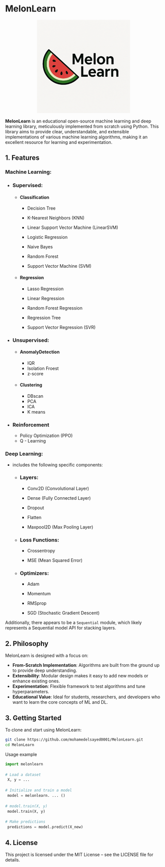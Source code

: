 # MelonLearn
<p align="center">
  <img src="MelonLearn.png" alt="MelonLearn" width="300"/>
</p>

**MelonLearn** is an educational open-source machine learning and deep learning library, meticulously implemented from scratch using Python. This library aims to provide clear, understandable, and extensible implementations of various machine learning algorithms, making it an excellent resource for learning and experimentation.



## 1. Features

### Machine Learning:
- ### Supervised:
    - #### Classification 
        - Decision Tree 

        - K-Nearest Neighbors (KNN) 

        - Linear Support Vector Machine (LinearSVM) 

        - Logistic Regression 

        - Naive Bayes 

        - Random Forest 

        - Support Vector Machine (SVM) 
    - #### Regression 
        - Lasso Regression

        - Linear Regression 

        - Random Forest Regression 

        - Regression Tree 

        - Support Vector Regression (SVR) 
- ### Unsupervised:
    - #### AnomalyDetection
        - IQR
        - Isolation Froest 
        - z-score
    - #### Clustering
        - DBscan
        - PCA
        - ICA
        - K means
    
- ### Reinforcement
    - Policy Optimization (PPO)
    - Q - Learning

###  Deep Learning:
- includes the following specific components:
    - ### Layers:

        - Conv2D (Convolutional Layer)

        - Dense (Fully Connected Layer)

        - Dropout

        - Flatten

        - Maxpool2D (Max Pooling Layer)

    - ### Loss Functions:

        - Crossentropy

        - MSE (Mean Squared Error)

    - ### Optimizers:

        - Adam

        - Momentum

        - RMSprop

        - SGD (Stochastic Gradient Descent)

Additionally, there appears to be a `Sequential` module, which likely represents a Sequential model API for stacking layers.



## 2. Philosophy

MelonLearn is designed with a focus on:

- **From-Scratch Implementation**: Algorithms are built from the ground up to provide deep understanding.  
- **Extensibility**: Modular design makes it easy to add new models or enhance existing ones.  
- **Experimentation**: Flexible framework to test algorithms and tune hyperparameters.  
- **Educational Value**: Ideal for students, researchers, and developers who want to learn the core concepts of ML and DL.



## 3. Getting Started

To clone and start using MelonLearn:

```bash
git clone https://github.com/mohamedelsayed0001/MelonLearn.git
cd MelonLearn
```
Usage example 
```python 
import melonlearn

# Load a dataset
 X, y = ...

# Initialize and train a model
 model = melonlearn. ... ()

# model.train(X, y)
 model.train(X, y)

# Make predictions
 predictions = model.predict(X_new)

```
## 4.  License
 
This project is licensed under the MIT License – see the LICENSE file for details.



